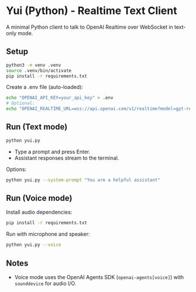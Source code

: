 # Yui (Python) - Realtime Text Client

A minimal Python client to talk to OpenAI Realtime over WebSocket in text-only mode.

## Setup

```bash
python3 -m venv .venv
source .venv/bin/activate
pip install -r requirements.txt
```

Create a .env file (auto-loaded):

```bash
echo "OPENAI_API_KEY=your_api_key" > .env
# Optional:
echo "OPENAI_REALTIME_URL=wss://api.openai.com/v1/realtime?model=gpt-realtime" >> .env
```

## Run (Text mode)

```bash
python yui.py
```

- Type a prompt and press Enter.
- Assistant responses stream to the terminal.

Options:

```bash
python yui.py --system-prompt "You are a helpful assistant"
```

## Run (Voice mode)

Install audio dependencies:

```bash
pip install -r requirements.txt
```

Run with microphone and speaker:

```bash
python yui.py --voice
```

## Notes

- Voice mode uses the OpenAI Agents SDK (`openai-agents[voice]`) with `sounddevice` for audio I/O.
